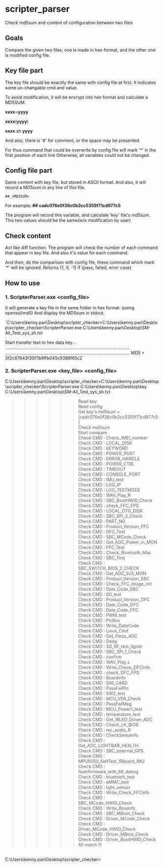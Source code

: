# scripter_parser
Check md5sum and content of configuration between two files

## Goals

Compare the given two files, one is made in hex-format, and the other one is modified config file.


## Key file part

The key file should be exactlly the same with config file at first.
It indicates some un-changable cmd and value.

To avoid modification, it will be encrypt into hex format and calculate a MD5SUM.

__xxxx__=__yyyy__ 

__xxxx__(__yyyy__) 

__xxxx__.sh __yyyy__ 


And also, there is '#' for comment, or the space may be presented.

For thus command that could be overwrite by config file will mark '*' in the frist position of each line
Otherwise, all variables could not be changed.


## Config file part

Same content with key file, but stored in ASCII format.
And also, it will record a MD5sum in any line of this file.

`##_<MD5SUM>`

For example: __## cadc076e0f36c0b2cc5355f71cd977c5__

The program will record this variable, and calculate 'key' file's md5sum.
This two values should be the same(w/o modification by user)


## Check content

Act like diff function.
The program will check the number of each command that appear in key file.
And also it's value for each command.

And then, do the comparison with config file, these command which mark '*' will be ignored.
Returns {1, 0, -1} if {pass, failed, error case}


## How to use

### 1. ScripterParser.exe <config_file>

It will generate a key file in the same folder in hex format. (using openssl/md5)
And display the MD5sum in stdout.

`C:\Users\kenny.pan\Desktop\scripter_checker>C:\Users\kenny.pan\Desktop\scripter_checker\ScripterParser.exe C:\Users\kenny.pan\Desktop\SM-All_Test_sys_sh.txt

 Start transfer text to hex data key...
.....................................................................................................
.....................................................................................................
 MD5 = 3f2c67643f30f7b9ffb045c9388f65c2`

### 2. ScripterParser.exe <key_file> <config_file>


C:\Users\kenny.pan\Desktop\scripter_checker>C:\Users\kenny.pan\Desktop\scripter_checker\ScripterParser.exe C:\Users\kenny.pan\Desktop\key C:\Users\kenny.pan\Desktop\SM-All_Test_sys_sh.txt
<br>
 >>>>>> Read key<br>
 >>>>>> Read config<br>
 Get key's md5sum = [cadc076e0f36c0b2cc5355f71cd977c5]<br>
 >>>>>> Check md5sum<br>
 >>>>>> Start compare<br>
 Check CMD : Check_IMEI_number<br>
 Check CMD : LOCAL_DISK<br>
 Check CMD : KEYWORD<br>
 Check CMD : POWER_PORT<br>
 Check CMD : ERROR_HANDLE<br>
 Check CMD : POWER_CTRL<br>
 Check CMD : TIMEOUT<br>
 Check CMD : CONSOLE_PORT<br>
 Check CMD : IMU_test<br>
 Check CMD : LOG_IP<br>
 Check CMD : LOG_TESTMODE<br>
 Check CMD : WAV_Play_R<br>
 Check CMD : SBC_BootHWID_Check<br>
 Check CMD : check_FFC_FPS<br>
 Check CMD : LOCAL_OTG_DISK<br>
 Check CMD : SBC_SPI_2_Check<br>
 Check CMD : PART_NO<br>
 Check CMD : Product_Version_FFC<br>
 Check CMD : DFC_Test<br>
 Check CMD : SBC_MCode_Check<br>
 Check CMD : Get_ADC_Power_in_MON<br>
 Check CMD : FFC_Test<br>
 Check CMD : Check_Bluetooth_Mac<br>
 Check CMD : SBC_Test<br>
 Check CMD : SBC_SWITCH_BIOS_2_CHECK<br>
 Check CMD : Get_ADC_3v3_MON<br>
 Check CMD : Product_Version_SBC<br>
 Check CMD : Check_FFC_image_init<br>
 Check CMD : Date_Code_SBC<br>
 Check CMD : SD_test<br>
 Check CMD : Product_Version_DFC<br>
 Check CMD : Date_Code_DFC<br>
 Check CMD : Date_Code_FFC<br>
 Check CMD : PWM_test<br>
 Check CMD : PicBox<br>
 Check CMD : Write_DateCode<br>
 Check CMD : Linux_Cmd<br>
 Check CMD : Get_Piezo_ADC<br>
 Check CMD : Delay<br>
 Check CMD : 3G_RF_test_3gnet<br>
 Check CMD : SBC_SPI_1_Check<br>
 Check CMD : confirm<br>
 Check CMD : WAV_Play_L<br>
 Check CMD : Write_Check_DFCInfo<br>
 Check CMD : check_DFC_FPS<br>
 Check CMD : Boardinfo<br>
 Check CMD : SIM_CARD<br>
 Check CMD : PassFailPic<br>
 Check CMD : SW2_test<br>
 Check CMD : MCU_VER_Check<br>
 Check CMD : PassFailMsg<br>
 Check CMD : MCU_Power1_test<br>
 Check CMD : temperature_test<br>
 Check CMD : Get_IRLED_Driver_ADC<br>
 Check CMD : Check_LK_BIOS<br>
 Check CMD : rec_audio_R<br>
 Check CMD : CheckSemaInfo<br>
 Check CMD : Get_ADC_LIGHTBAR_HEALTH<br>
 Check CMD : SBC_external_GPS<br>
 Check CMD : MPU9250_SeltTest_IRboard_IMU<br>
 Check CMD : flashfirmware_with_88_debug<br>
 Check CMD : bluetooth_test<br>
 Check CMD : eMMC_test<br>
 Check CMD : light_sensor<br>
 Check CMD : Write_Check_FFCInfo<br>
 Check CMD : SBC_MCode_HWID_Check<br>
 Check CMD : Write_BiosInfo<br>
 Check CMD : SBC_MBoot_Check<br>
 Check CMD : Driver_MCode_Check<br>
 Check CMD : Driver_MCode_HWID_Check<br>
 Check CMD : Driver_MBoot_Check<br>
 Check CMD : Driver_BootHWID_Check<br>
 All match !!!<br>
 <br>
C:\Users\kenny.pan\Desktop\scripter_checker>













